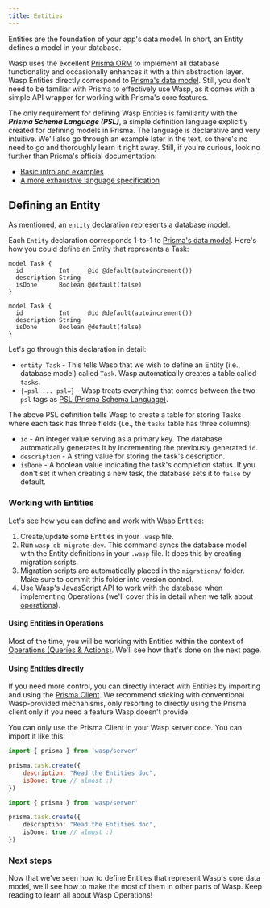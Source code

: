 ```yaml
---
title: Entities
---
```


Entities are the foundation of your app's data model. In short, an Entity defines a model in your database.

Wasp uses the excellent [Prisma ORM](https://www.prisma.io/) to implement all database functionality and occasionally enhances it with a thin abstraction layer.
Wasp Entities directly correspond to [Prisma's data model](https://www.prisma.io/docs/concepts/components/prisma-schema/data-model). Still, you don't need to be familiar with Prisma to effectively use Wasp, as it comes with a simple API wrapper for working with Prisma's core features.

The only requirement for defining Wasp Entities is familiarity with the **_Prisma Schema Language (PSL)_**, a simple definition language explicitly created for defining models in Prisma.
The language is declarative and very intuitive. We'll also go through an example later in the text, so there's no need to go and thoroughly learn it right away. Still, if you're curious, look no further than Prisma's official documentation:

- [Basic intro and examples](https://www.prisma.io/docs/reference/tools-and-interfaces/prisma-schema)
- [A more exhaustive language specification](https://www.prisma.io/docs/reference/api-reference/prisma-schema-reference)

## Defining an Entity

As mentioned, an `entity` declaration represents a database model.

Each `Entity` declaration corresponds 1-to-1 to [Prisma's data model](https://www.prisma.io/docs/concepts/components/prisma-schema/data-model). Here's how you could define an Entity that represents a Task:

<Tabs groupId="js-ts">
<TabItem value="js" label="JavaScript">

```prisma
model Task {
  id          Int     @id @default(autoincrement())
  description String
  isDone      Boolean @default(false)
}
```

</TabItem>
<TabItem value="ts" label="TypeScript">

```prisma
model Task {
  id          Int     @id @default(autoincrement())
  description String
  isDone      Boolean @default(false)
}
```

</TabItem>
</Tabs>

Let's go through this declaration in detail:

- `entity Task` - This tells Wasp that we wish to define an Entity (i.e., database model) called `Task`. Wasp automatically creates a table called `tasks`.
- `{=psl ... psl=}` - Wasp treats everything that comes between the two `psl` tags as [PSL (Prisma Schema Language)](https://www.prisma.io/docs/reference/tools-and-interfaces/prisma-schema).

The above PSL definition tells Wasp to create a table for storing Tasks where each task has three fields (i.e., the `tasks` table has three columns):

- `id` - An integer value serving as a primary key. The database automatically generates it by incrementing the previously generated `id`.
- `description` - A string value for storing the task's description.
- `isDone` - A boolean value indicating the task's completion status. If you don't set it when creating a new task, the database sets it to `false` by default.

### Working with Entities

Let's see how you can define and work with Wasp Entities:

1. Create/update some Entities in your `.wasp` file.
2. Run `wasp db migrate-dev`. This command syncs the database model with the Entity definitions in your `.wasp` file. It does this by creating migration scripts.
3. Migration scripts are automatically placed in the `migrations/` folder. Make sure to commit this folder into version control.
4. Use Wasp's JavasScript API to work with the database when implementing Operations (we'll cover this in detail when we talk about [operations](../data-model/operations/overview)).

#### Using Entities in Operations

Most of the time, you will be working with Entities within the context of [Operations (Queries & Actions)](../data-model/operations/overview). We'll see how that's done on the next page.

#### Using Entities directly

If you need more control, you can directly interact with Entities by importing and using the [Prisma Client](https://www.prisma.io/docs/concepts/components/prisma-client/crud). We recommend sticking with conventional Wasp-provided mechanisms, only resorting to directly using the Prisma client only if you need a feature Wasp doesn't provide.

You can only use the Prisma Client in your Wasp server code. You can import it like this:
<Tabs groupId="js-ts">
<TabItem value="js" label="JavaScript">

```js
import { prisma } from 'wasp/server'

prisma.task.create({
    description: "Read the Entities doc",
    isDone: true // almost :)
})
```

</TabItem>
<TabItem value="ts" label="TypeScript">

```ts
import { prisma } from 'wasp/server'

prisma.task.create({
    description: "Read the Entities doc",
    isDone: true // almost :)
})
```

</TabItem>
</Tabs>

### Next steps

Now that we've seen how to define Entities that represent Wasp's core data model, we'll see how to make the most of them in other parts of Wasp. Keep reading to learn all about Wasp Operations!
